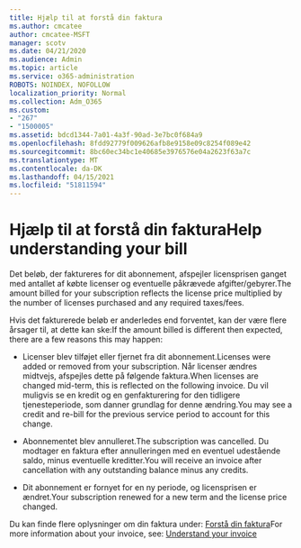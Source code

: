 ```yaml
---
title: Hjælp til at forstå din faktura
ms.author: cmcatee
author: cmcatee-MSFT
manager: scotv
ms.date: 04/21/2020
ms.audience: Admin
ms.topic: article
ms.service: o365-administration
ROBOTS: NOINDEX, NOFOLLOW
localization_priority: Normal
ms.collection: Adm_O365
ms.custom:
- "267"
- "1500005"
ms.assetid: bdcd1344-7a01-4a3f-90ad-3e7bc0f684a9
ms.openlocfilehash: 8fdd92779f009626afb8e9158e09c8254f089e42
ms.sourcegitcommit: 8bc60ec34bc1e40685e3976576e04a2623f63a7c
ms.translationtype: MT
ms.contentlocale: da-DK
ms.lasthandoff: 04/15/2021
ms.locfileid: "51811594"
---
```

# <a name="help-understanding-your-bill"></a><span data-ttu-id="bb158-102">Hjælp til at forstå din faktura</span><span class="sxs-lookup"><span data-stu-id="bb158-102">Help understanding your bill</span></span>

<span data-ttu-id="bb158-103">Det beløb, der faktureres for dit abonnement, afspejler licensprisen ganget med antallet af købte licenser og eventuelle påkrævede afgifter/gebyrer.</span><span class="sxs-lookup"><span data-stu-id="bb158-103">The amount billed for your subscription reflects the license price multiplied by the number of licenses purchased and any required taxes/fees.</span></span>
  
<span data-ttu-id="bb158-104">Hvis det fakturerede beløb er anderledes end forventet, kan der være flere årsager til, at dette kan ske:</span><span class="sxs-lookup"><span data-stu-id="bb158-104">If the amount billed is different then expected, there are a few reasons this may happen:</span></span>
  
- <span data-ttu-id="bb158-105">Licenser blev tilføjet eller fjernet fra dit abonnement.</span><span class="sxs-lookup"><span data-stu-id="bb158-105">Licenses were added or removed from your subscription.</span></span> <span data-ttu-id="bb158-106">Når licenser ændres midtvejs, afspejles dette på følgende faktura.</span><span class="sxs-lookup"><span data-stu-id="bb158-106">When licenses are changed mid-term, this is reflected on the following invoice.</span></span> <span data-ttu-id="bb158-107">Du vil muligvis se en kredit og en genfakturering for den tidligere tjenesteperiode, som danner grundlag for denne ændring.</span><span class="sxs-lookup"><span data-stu-id="bb158-107">You may see a credit and re-bill for the previous service period to account for this change.</span></span>

- <span data-ttu-id="bb158-108">Abonnementet blev annulleret.</span><span class="sxs-lookup"><span data-stu-id="bb158-108">The subscription was cancelled.</span></span> <span data-ttu-id="bb158-109">Du modtager en faktura efter annulleringen med en eventuel udestående saldo, minus eventuelle kreditter.</span><span class="sxs-lookup"><span data-stu-id="bb158-109">You will receive an invoice after cancellation with any outstanding balance minus any credits.</span></span>

- <span data-ttu-id="bb158-110">Dit abonnement er fornyet for en ny periode, og licensprisen er ændret.</span><span class="sxs-lookup"><span data-stu-id="bb158-110">Your subscription renewed for a new term and the license price changed.</span></span>

<span data-ttu-id="bb158-111">Du kan finde flere oplysninger om din faktura under: [Forstå din faktura](https://docs.microsoft.com/microsoft-365/commerce/billing-and-payments/understand-your-invoice2)</span><span class="sxs-lookup"><span data-stu-id="bb158-111">For more information about your invoice, see: [Understand your invoice](https://docs.microsoft.com/microsoft-365/commerce/billing-and-payments/understand-your-invoice2)</span></span>